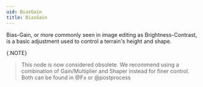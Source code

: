 ```yaml
---
uid: BiasGain
title: BiasGain
---
```


Bias-Gain, or more commonly seen in image editing as Brightness-Contrast, is a basic adjustment used to control a terrain's height and shape.

{.NOTE}
> This node is now considered obsolete. We recommend using a combination of Gain/Multiplier and Shaper instead for finer control. Both can be found in @Fx or @postprocess 